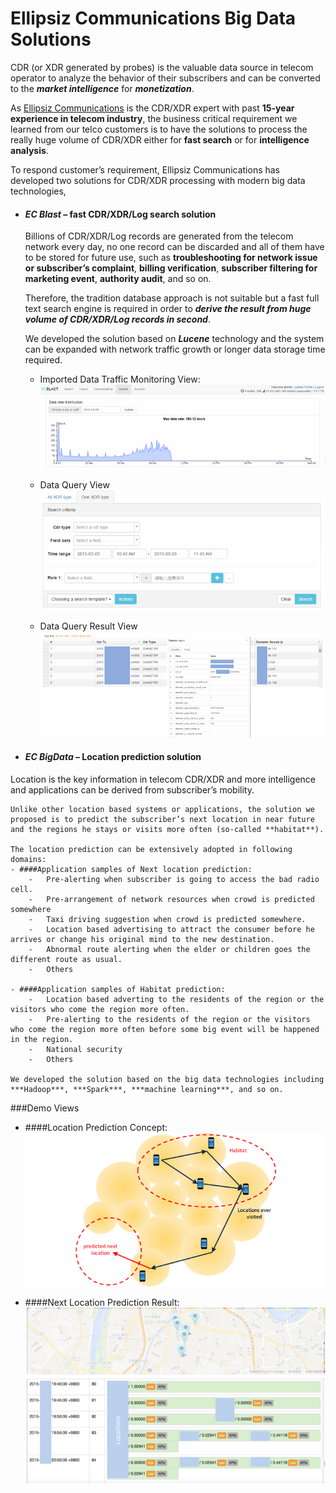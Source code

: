 # Ellipsiz Communications Big Data Solutions

CDR (or XDR generated by probes) is the valuable data source in telecom operator to analyze the behavior of their subscribers and can be converted to the _**market intelligence**_ for _**monetization**_.

As [Ellipsiz Communications](http://www.ellipsiz-comms.com/index.html) is the CDR/XDR expert with past **15-year experience in telecom industry**, the business critical requirement we learned from our telco customers is to have the solutions to process the really huge volume of CDR/XDR either for **fast search** or for **intelligence analysis**. 

To respond customer’s requirement, Ellipsiz Communications has developed two solutions for CDR/XDR processing with modern big data technologies, 

- #### _**EC Blast**_ – fast CDR/XDR/Log search solution
    Billions of CDR/XDR/Log records are generated from the telecom network every day, no one record can be discarded and all of them have to be stored for future use, such as **troubleshooting for network issue or subscriber’s complaint**, **billing verification**, **subscriber filtering for marketing event**, **authority audit**, and so on. 

    Therefore, the tradition database approach is not suitable but a fast full text search engine is required in order to ***derive the result from huge volume of CDR/XDR/Log records in second***. 
    
    We developed the solution based on ***Lucene*** technology and the system can be expanded with network traffic growth or longer data storage time required.

    - Imported Data Traffic Monitoring View:
    ![](imgs/a.png)

    - Data Query View
    ![](imgs/b.png)
    
    - Data Query Result View
    ![](imgs/c.png)

- #### ***EC BigData*** – Location prediction solution
Location is the key information in telecom CDR/XDR and more intelligence and applications can be derived from subscriber’s mobility. 

    Unlike other location based systems or applications, the solution we proposed is to predict the subscriber’s next location in near future and the regions he stays or visits more often (so-called **habitat**). 

    The location prediction can be extensively adopted in following domains:
    - ####Application samples of Next location prediction:
        -   Pre-alerting when subscriber is going to access the bad radio cell.
        -	Pre-arrangement of network resources when crowd is predicted somewhere
        -	Taxi driving suggestion when crowd is predicted somewhere.
        -	Location based advertising to attract the consumer before he arrives or change his original mind to the new destination.
        -	Abnormal route alerting when the elder or children goes the different route as usual.
        -	Others
    
    - ####Application samples of Habitat prediction:
        -	Location based adverting to the residents of the region or the visitors who come the region more often.
        -	Pre-alerting to the residents of the region or the visitors who come the region more often before some big event will be happened in the region.
        -	National security
        -	Others
    
    We developed the solution based on the big data technologies including ***Hadoop***, ***Spark***, ***machine learning***, and so on.

###Demo Views
- ####Location Prediction Concept:
![](imgs/d.png)

- ####Next Location Prediction Result:
![](imgs/e.png)
